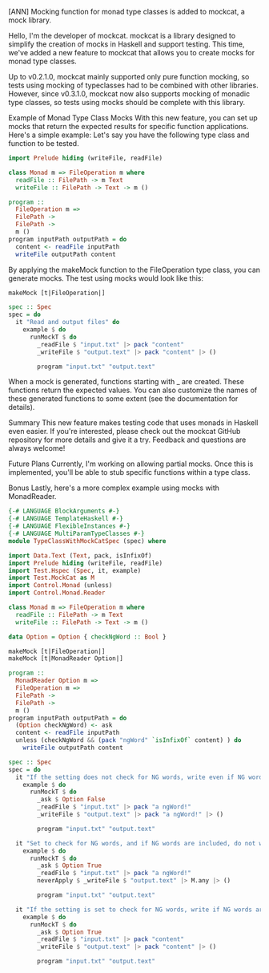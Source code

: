 [ANN] Mocking function for monad type classes is added to mockcat, a mock library.

Hello, I'm the developer of mockcat.
mockcat is a library designed to simplify the creation of mocks in Haskell and support testing.
This time, we've added a new feature to mockcat that allows you to create mocks for monad type classes.

Up to v0.2.1.0, mockcat mainly supported only pure function mocking, so tests using mocking of typeclasses had to be combined with other libraries.
However, since v0.3.1.0, mockcat now also supports mocking of monadic type classes, so tests using mocks should be complete with this library.

Example of Monad Type Class Mocks
With this new feature, you can set up mocks that return the expected results for specific function applications. Here's a simple example:
Let's say you have the following type class and function to be tested.

```haskell
import Prelude hiding (writeFile, readFile)

class Monad m => FileOperation m where
  readFile :: FilePath -> m Text
  writeFile :: FilePath -> Text -> m ()

program ::
  FileOperation m =>
  FilePath ->
  FilePath ->
  m ()
program inputPath outputPath = do
  content <- readFile inputPath
  writeFile outputPath content
```
By applying the makeMock function to the FileOperation type class, you can generate mocks.
The test using mocks would look like this:
```haskell
makeMock [t|FileOperation|]

spec :: Spec
spec = do
  it "Read and output files" do
    example $ do
      runMockT $ do
        _readFile $ "input.txt" |> pack "content"
        _writeFile $ "output.text" |> pack "content" |> ()

        program "input.txt" "output.text" 
```
When a mock is generated, functions starting with _ are created. These functions return the expected values.
You can also customize the names of these generated functions to some extent (see the documentation for details).

Summary
This new feature makes testing code that uses monads in Haskell even easier.
If you're interested, please check out the mockcat GitHub repository for more details and give it a try. Feedback and questions are always welcome!

Future Plans
Currently, I'm working on allowing partial mocks.
Once this is implemented, you'll be able to stub specific functions within a type class.

Bonus
Lastly, here's a more complex example using mocks with MonadReader.
```haskell
{-# LANGUAGE BlockArguments #-}
{-# LANGUAGE TemplateHaskell #-}
{-# LANGUAGE FlexibleInstances #-}
{-# LANGUAGE MultiParamTypeClasses #-}
module TypeClassWithMockCatSpec (spec) where

import Data.Text (Text, pack, isInfixOf)
import Prelude hiding (writeFile, readFile)
import Test.Hspec (Spec, it, example)
import Test.MockCat as M
import Control.Monad (unless)
import Control.Monad.Reader

class Monad m => FileOperation m where
  readFile :: FilePath -> m Text
  writeFile :: FilePath -> Text -> m ()

data Option = Option { checkNgWord :: Bool }

makeMock [t|FileOperation|]
makeMock [t|MonadReader Option|]

program ::
  MonadReader Option m =>
  FileOperation m =>
  FilePath ->
  FilePath ->
  m ()
program inputPath outputPath = do
  (Option checkNgWord) <- ask
  content <- readFile inputPath
  unless (checkNgWord && (pack "ngWord" `isInfixOf` content) ) do
    writeFile outputPath content

spec :: Spec
spec = do
  it "If the setting does not check for NG words, write even if NG words are included." do
    example $ do
      runMockT $ do
        _ask $ Option False
        _readFile $ "input.txt" |> pack "a ngWord!"
        _writeFile $ "output.text" |> pack "a ngWord!" |> ()

        program "input.txt" "output.text"

  it "Set to check for NG words, and if NG words are included, do not write them down." do
    example $ do
      runMockT $ do
        _ask $ Option True
        _readFile $ "input.txt" |> pack "a ngWord!"
        neverApply $ _writeFile $ "output.text" |> M.any |> ()

        program "input.txt" "output.text"

  it "If the setting is set to check for NG words, write if NG words are not included." do
    example $ do
      runMockT $ do
        _ask $ Option True
        _readFile $ "input.txt" |> pack "content"
        _writeFile $ "output.text" |> pack "content" |> ()

        program "input.txt" "output.text"
```